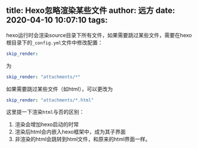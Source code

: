 title: Hexo忽略渲染某些文件
author: 远方
date: 2020-04-10 10:07:10
tags:
---
hexo运行时会渲染source目录下所有文件，如果需要跳过某些文件，需要在hexo根目录下的`_config.yml`文件中修改配置：
```yml
skip_render: 
```
为
```yml
skip_render: "attachments/*"
```
如果需要跳过某些文件（如html），可以更改为
```yml
skip_render: "attachments/*.html"
```
这里提一下渲染`html`与否的区别：
1. 渲染会增加hexo启动的时常
2. 渲染后html会内嵌入hexo框架中，成为其子界面
3. 非渲染的html会跳转到html文件，和原来的html界面一样。